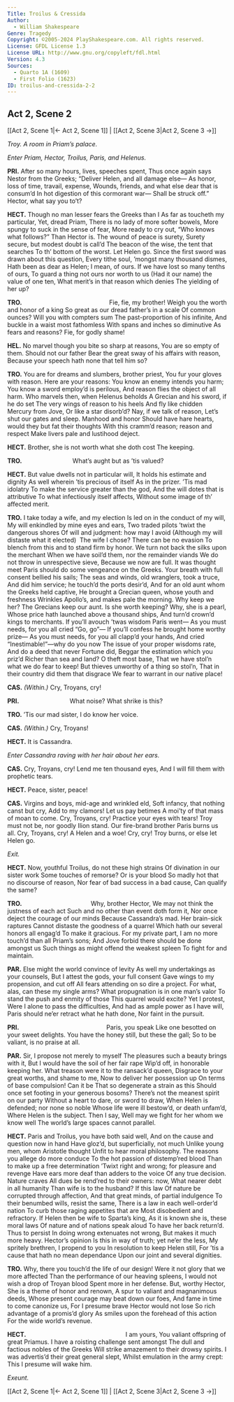 ```yaml
---
Title: Troilus & Cressida
Author: 
  - William Shakespeare
Genre: Tragedy
Copyright: ©2005-2024 PlayShakespeare.com. All rights reserved.
License: GFDL License 1.3
License URL: http://www.gnu.org/copyleft/fdl.html
Version: 4.3
Sources:
  - Quarto 1A (1609)
  - First Folio (1623)
ID: troilus-and-cressida-2-2
---
```


## Act 2, Scene 2
[[Act 2, Scene 1|← Act 2, Scene 1]] | [[Act 2, Scene 3|Act 2, Scene 3 →]]

*Troy. A room in Priam’s palace.*

*Enter Priam, Hector, Troilus, Paris, and Helenus.*

**PRI.**
After so many hours, lives, speeches spent,
Thus once again says Nestor from the Greeks;
“Deliver Helen, and all damage else⁠—
As honor, loss of time, travail, expense,
Wounds, friends, and what else dear that is consum’d
In hot digestion of this cormorant war⁠—
Shall be struck off.” Hector, what say you to’t?

**HECT.**
Though no man lesser fears the Greeks than I
As far as toucheth my particular,
Yet, dread Priam,
There is no lady of more softer bowels,
More spungy to suck in the sense of fear,
More ready to cry out, “Who knows what follows?”
Than Hector is. The wound of peace is surety,
Surety secure, but modest doubt is call’d
The beacon of the wise, the tent that searches
To th’ bottom of the worst. Let Helen go.
Since the first sword was drawn about this question,
Every tithe soul, ’mongst many thousand dismes,
Hath been as dear as Helen; I mean, of ours.
If we have lost so many tenths of ours,
To guard a thing not ours nor worth to us
(Had it our name) the value of one ten,
What merit’s in that reason which denies
The yielding of her up?

**TRO.**
              Fie, fie, my brother!
Weigh you the worth and honor of a king
So great as our dread father’s in a scale
Of common ounces? Will you with compters sum
The past-proportion of his infinite,
And buckle in a waist most fathomless
With spans and inches so diminutive
As fears and reasons? Fie, for godly shame!

**HEL.**
No marvel though you bite so sharp at reasons,
You are so empty of them. Should not our father
Bear the great sway of his affairs with reason,
Because your speech hath none that tell him so?

**TRO.**
You are for dreams and slumbers, brother priest,
You fur your gloves with reason. Here are your reasons:
You know an enemy intends you harm;
You know a sword employ’d is perilous,
And reason flies the object of all harm.
Who marvels then, when Helenus beholds
A Grecian and his sword, if he do set
The very wings of reason to his heels
And fly like chidden Mercury from Jove,
Or like a star disorb’d? Nay, if we talk of reason,
Let’s shut our gates and sleep. Manhood and honor
Should have hare hearts, would they but fat their thoughts
With this cramm’d reason; reason and respect
Make livers pale and lustihood deject.

**HECT.**
Brother, she is not worth what she doth cost
The keeping.

**TRO.**
        What’s aught but as ’tis valued?

**HECT.**
But value dwells not in particular will,
It holds his estimate and dignity
As well wherein ’tis precious of itself
As in the prizer. ’Tis mad idolatry
To make the service greater than the god,
And the will dotes that is attributive
To what infectiously itself affects,
Without some image of th’ affected merit.

**TRO.**
I take today a wife, and my election
Is led on in the conduct of my will,
My will enkindled by mine eyes and ears,
Two traded pilots ’twixt the dangerous shores
Of will and judgment: how may I avoid
(Although my will distaste what it elected) 
The wife I chose? There can be no evasion
To blench from this and to stand firm by honor.
We turn not back the silks upon the merchant
When we have soil’d them, nor the remainder viands
We do not throw in unrespective sieve,
Because we now are full. It was thought meet
Paris should do some vengeance on the Greeks.
Your breath with full consent bellied his sails;
The seas and winds, old wranglers, took a truce,
And did him service; he touch’d the ports desir’d,
And for an old aunt whom the Greeks held captive,
He brought a Grecian queen, whose youth and freshness
Wrinkles Apollo’s, and makes pale the morning.
Why keep we her? The Grecians keep our aunt.
Is she worth keeping? Why, she is a pearl,
Whose price hath launched above a thousand ships,
And turn’d crown’d kings to merchants.
If you’ll avouch ’twas wisdom Paris went⁠—
As you must needs, for you all cried “Go, go”⁠—
If you’ll confess he brought home worthy prize⁠—
As you must needs, for you all clapp’d your hands,
And cried “Inestimable!”—why do you now
The issue of your proper wisdoms rate,
And do a deed that never Fortune did,
Beggar the estimation which you priz’d
Richer than sea and land? O theft most base,
That we have stol’n what we do fear to keep!
But thieves unworthy of a thing so stol’n,
That in their country did them that disgrace
We fear to warrant in our native place!

**CAS.**
*(Within.)*
Cry, Troyans, cry!

**PRI.**
        What noise? What shrike is this?

**TRO.**
’Tis our mad sister, I do know her voice.

**CAS.**
*(Within.)*
Cry, Troyans!

**HECT.**
It is Cassandra.

*Enter Cassandra raving with her hair about her ears.*

**CAS.**
Cry, Troyans, cry! Lend me ten thousand eyes,
And I will fill them with prophetic tears.

**HECT.**
Peace, sister, peace!

**CAS.**
Virgins and boys, mid-age and wrinkled eld,
Soft infancy, that nothing canst but cry,
Add to my clamors! Let us pay betimes
A moi’ty of that mass of moan to come.
Cry, Troyans, cry! Practice your eyes with tears!
Troy must not be, nor goodly Ilion stand.
Our fire-brand brother Paris burns us all.
Cry, Troyans, cry! A Helen and a woe!
Cry, cry! Troy burns, or else let Helen go.

*Exit.*

**HECT.**
Now, youthful Troilus, do not these high strains
Of divination in our sister work
Some touches of remorse? Or is your blood
So madly hot that no discourse of reason,
Nor fear of bad success in a bad cause,
Can qualify the same?

**TRO.**
           Why, brother Hector,
We may not think the justness of each act
Such and no other than event doth form it,
Nor once deject the courage of our minds
Because Cassandra’s mad. Her brain-sick raptures
Cannot distaste the goodness of a quarrel
Which hath our several honors all engag’d
To make it gracious. For my private part,
I am no more touch’d than all Priam’s sons;
And Jove forbid there should be done amongst us
Such things as might offend the weakest spleen
To fight for and maintain.

**PAR.**
Else might the world convince of levity
As well my undertakings as your counsels,
But I attest the gods, your full consent
Gave wings to my propension, and cut off
All fears attending on so dire a project.
For what, alas, can these my single arms?
What propugnation is in one man’s valor
To stand the push and enmity of those
This quarrel would excite? Yet I protest,
Were I alone to pass the difficulties,
And had as ample power as I have will,
Paris should ne’er retract what he hath done,
Nor faint in the pursuit.

**PRI.**
              Paris, you speak
Like one besotted on your sweet delights.
You have the honey still, but these the gall;
So to be valiant, is no praise at all.

**PAR.**
Sir, I propose not merely to myself
The pleasures such a beauty brings with it,
But I would have the soil of her fair rape
Wip’d off, in honorable keeping her.
What treason were it to the ransack’d queen,
Disgrace to your great worths, and shame to me,
Now to deliver her possession up
On terms of base compulsion! Can it be
That so degenerate a strain as this
Should once set footing in your generous bosoms?
There’s not the meanest spirit on our party
Without a heart to dare, or sword to draw,
When Helen is defended; nor none so noble
Whose life were ill bestow’d, or death unfam’d,
Where Helen is the subject. Then I say,
Well may we fight for her whom we know well
The world’s large spaces cannot parallel.

**HECT.**
Paris and Troilus, you have both said well,
And on the cause and question now in hand
Have gloz’d, but superficially, not much
Unlike young men, whom Aristotle thought
Unfit to hear moral philosophy.
The reasons you allege do more conduce
To the hot passion of distemp’red blood
Than to make up a free determination
’Twixt right and wrong; for pleasure and revenge
Have ears more deaf than adders to the voice
Of any true decision. Nature craves
All dues be rend’red to their owners: now,
What nearer debt in all humanity
Than wife is to the husband? If this law
Of nature be corrupted through affection,
And that great minds, of partial indulgence
To their benumbed wills, resist the same,
There is a law in each well-order’d nation
To curb those raging appetites that are
Most disobedient and refractory.
If Helen then be wife to Sparta’s king,
As it is known she is, these moral laws
Of nature and of nations speak aloud
To have her back return’d. Thus to persist
In doing wrong extenuates not wrong,
But makes it much more heavy. Hector’s opinion
Is this in way of truth; yet ne’er the less,
My spritely brethren, I propend to you
In resolution to keep Helen still,
For ’tis a cause that hath no mean dependance
Upon our joint and several dignities.

**TRO.**
Why, there you touch’d the life of our design!
Were it not glory that we more affected
Than the performance of our heaving spleens,
I would not wish a drop of Troyan blood
Spent more in her defense. But, worthy Hector,
She is a theme of honor and renown,
A spur to valiant and magnanimous deeds,
Whose present courage may beat down our foes,
And fame in time to come canonize us,
For I presume brave Hector would not lose
So rich advantage of a promis’d glory
As smiles upon the forehead of this action
For the wide world’s revenue.

**HECT.**
                I am yours,
You valiant offspring of great Priamus.
I have a roisting challenge sent amongst
The dull and factious nobles of the Greeks
Will strike amazement to their drowsy spirits.
I was advertis’d their great general slept,
Whilst emulation in the army crept:
This I presume will wake him.

*Exeunt.*

[[Act 2, Scene 1|← Act 2, Scene 1]] | [[Act 2, Scene 3|Act 2, Scene 3 →]]